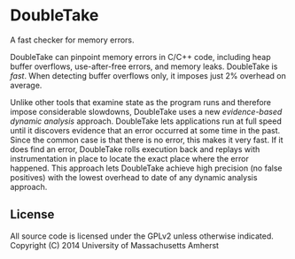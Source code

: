 # DoubleTake

A fast checker for memory errors.

DoubleTake can pinpoint memory errors in C/C++ code, including heap
buffer overflows, use-after-free errors, and memory leaks. DoubleTake
is *fast*. When detecting buffer overflows only, it imposes just 2%
overhead on average.

Unlike other tools that examine state as the program runs and
therefore impose considerable slowdowns, DoubleTake uses a new
*evidence-based dynamic analysis* approach. DoubleTake lets
applications run at full speed until it discovers evidence that an
error occurred at some time in the past. Since the common case is that
there is no error, this makes it very fast. If it does find an error,
DoubleTake rolls execution back and replays with instrumentation in
place to locate the exact place where the error happened. This
approach lets DoubleTake achieve high precision (no false positives)
with the lowest overhead to date of any dynamic analysis approach.

## License

All source code is licensed under the GPLv2 unless otherwise indicated.
Copyright (C) 2014 University of Massachusetts Amherst

